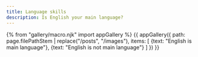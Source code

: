 ```yaml
---
title: Language skills
description: Is English your main language?
---
```

{% from "gallery/macro.njk" import appGallery %}
{{ appGallery({
  path: page.filePathStem | replace("/posts", "/images"),
  items: [
    {text: "English is main language"},
    {text: "English is not main language"}
  ]
}) }}
